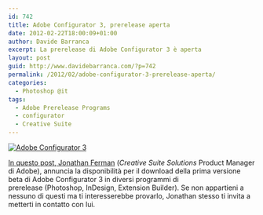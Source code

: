 ```yaml
---
id: 742
title: Adobe Configurator 3, prerelease aperta
date: 2012-02-22T18:00:09+01:00
author: Davide Barranca
excerpt: La prerelease di Adobe Configurator 3 è aperta
layout: post
guid: http://www.davidebarranca.com/?p=742
permalink: /2012/02/adobe-configurator-3-prerelease-aperta/
categories:
  - Photoshop @it
tags:
  - Adobe Prerelease Programs
  - configurator
  - Creative Suite
---
```

<div class="pf-content">
  <p>
    <a href="/wp-content/uploads/2012/02/AdobeConfigurator3.png"><img class="aligncenter size-full wp-image-737" src="/wp-content/uploads/2012/02/AdobeConfigurator3.png" alt="Adobe Configurator 3" width="570" height="46" srcset="/wp-content/uploads/2012/02/AdobeConfigurator3.png 570w, /wp-content/uploads/2012/02/AdobeConfigurator3-150x12.png 150w, /wp-content/uploads/2012/02/AdobeConfigurator3-300x24.png 300w" sizes="(max-width: 570px) 100vw, 570px" /></a>
  </p>

  <p>
    <a title="Adobe Configurator forum" href="http://forums.adobe.com/message/4221982#4221982" target="_blank">In questo post, Jonathan Ferman</a> (<em>Creative Suite Solutions</em> Product Manager di Adobe), annuncia la disponibilità per il download della prima versione beta di Adobe Configurator 3 in diversi programmi di prerelease (Photoshop, InDesign, Extension Builder). Se non appartieni a nessuno di questi ma ti interesserebbe provarlo, Jonathan stesso ti invita a metterti in contatto con lui.
  </p>
</div>
